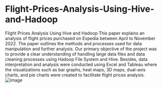 # Flight-Prices-Analysis-Using-Hive-and-Hadoop
Flight Prices Analysis Using Hive and Hadoop
This paper explains an analysis of flight prices purchased on Expedia between April to November 2022. The paper outlines the methods and processes used for data manipulation and further analysis. Our primary objective of the project was to provide a clear understanding of handling large data files and data cleaning processes using Hadoop File System and Hive. Besides, data interpretation and analysis were conducted using Excel and Tableau where the visualizations such as bar graphs, heat maps, 3D maps, dual-axis charts, and pie charts were created to facilitate flight prices analysis.![image](https://github.com/user-attachments/assets/4a2c1233-1218-4f52-8523-81d66f15b701)
